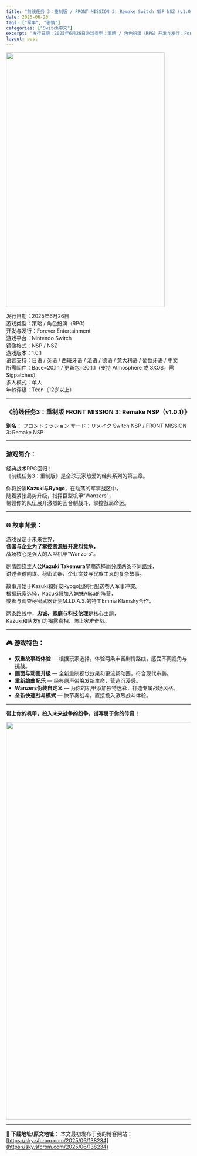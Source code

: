 ```yaml
---
title: "前线任务 3：重制版 / FRONT MISSION 3: Remake Switch NSP NSZ (v1.0.1)中文"
date: 2025-06-26
tags: ["军事", "剧情"]
categories: ["Switch中文"]
excerpt: "发行日期：2025年6月26日游戏类型：策略 / 角色扮演（RPG）开发与发行：Forever Entertainment游戏平台：Nintendo Switch镜像格式：NSP / NSZ游戏版本：1.0.1语言支持：日语 / 英语 / 西班牙语 / 法语 / 德语 / 意大利语 / 葡萄牙语 /&hellip;"
layout: post
---
```


<img class="aligncenter size-full wp-image-138225" src="https://sky.sfcrom.com/wp-content/uploads/2025/06/2025062609075135.webp" alt="" width="432" height="692" />
<p data-start="19" data-end="288">发行日期：2025年6月26日<br data-start="34" data-end="37" />游戏类型：策略 / 角色扮演（RPG）<br data-start="56" data-end="59" />开发与发行：Forever Entertainment<br data-start="86" data-end="89" />游戏平台：Nintendo Switch<br data-start="109" data-end="112" />镜像格式：NSP / NSZ<br data-start="126" data-end="129" />游戏版本：1.0.1<br data-start="139" data-end="142" />语言支持：日语 / 英语 / 西班牙语 / 法语 / 德语 / 意大利语 / 葡萄牙语 / 中文<br data-start="190" data-end="193" />所需固件：Base=20.1.1 / 更新包=20.1.1（支持 Atmosphere 或 SXOS，需 Sigpatches）<br data-start="257" data-end="260" />多人模式：单人<br data-start="267" data-end="270" />年龄评级：Teen（12岁以上）</p>


<hr data-start="290" data-end="293" />

<h3 data-start="295" data-end="348">《前线任务3：重制版 FRONT MISSION 3: Remake NSP（v1.0.1）》</h3>
<p data-start="350" data-end="419"><strong data-start="350" data-end="357">别名：</strong> フロントミッション サード：リメイク Switch NSP / FRONT MISSION 3: Remake NSP</p>


<hr data-start="421" data-end="424" />

<h3 data-start="426" data-end="435">游戏简介：</h3>
<p data-start="437" data-end="478">经典战术RPG回归！<br data-start="447" data-end="450" />《前线任务3：重制版》是全球玩家热爱的经典系列的第三章。</p>
<p data-start="480" data-end="570">你将扮演<strong data-start="484" data-end="494">Kazuki</strong>与<strong data-start="495" data-end="504">Ryogo</strong>，在动荡的军事战区中，<br data-start="515" data-end="518" />随着紧张局势升级，指挥巨型机甲“Wanzers”，<br data-start="543" data-end="546" />带领你的队伍展开激烈的回合制战斗，掌控战局命运。</p>


<hr data-start="572" data-end="575" />

<h3 data-start="577" data-end="589">🌐 故事背景：</h3>
<p data-start="591" data-end="651">游戏设定于未来世界，<br data-start="601" data-end="604" /><strong data-start="604" data-end="626">各国与企业为了掌控资源展开激烈竞争，</strong><br data-start="626" data-end="629" />战场核心是强大的人型机甲“Wanzers”。</p>
<p data-start="653" data-end="723">剧情围绕主人公<strong data-start="660" data-end="679">Kazuki Takemura</strong>早期选择而分成两条不同路线，<br data-start="693" data-end="696" />讲述全球阴谋、秘密武器、企业贪婪与民族主义的复杂故事。</p>
<p data-start="725" data-end="828">故事开始于Kazuki和好友Ryogo因例行配送卷入军事冲突。<br data-start="756" data-end="759" />根据玩家选择，Kazuki将加入妹妹Alisa的阵营，<br data-start="786" data-end="789" />或者与调查秘密武器计划M.I.D.A.S.的特工Emma Klamsky合作。</p>
<p data-start="830" data-end="882">两条路线中，<strong data-start="836" data-end="850">忠诚、家庭与科技伦理</strong>是核心主题，<br data-start="856" data-end="859" />Kazuki和队友们为揭露真相、防止灾难奋战。</p>


<hr data-start="884" data-end="887" />

<h3 data-start="889" data-end="901">🎮 游戏特色：</h3>
<ul>
 	<li data-start="905" data-end="947"><strong data-start="905" data-end="916">双重故事线体验</strong> — 根据玩家选择，体验两条丰富剧情路线，感受不同视角与挑战。</li>
 	<li data-start="950" data-end="986"><strong data-start="950" data-end="961">画面与动画升级</strong> — 全新重制视觉效果和更流畅动画，符合现代审美。</li>
 	<li data-start="989" data-end="1019"><strong data-start="989" data-end="999">重新编曲配乐</strong> — 经典原声带焕发新生命，营造沉浸感。</li>
 	<li data-start="1022" data-end="1062"><strong data-start="1022" data-end="1038">Wanzers伪装自定义</strong> — 为你的机甲添加独特迷彩，打造专属战场风格。</li>
 	<li data-start="1065" data-end="1097"><strong data-start="1065" data-end="1077">全新快速战斗模式</strong> — 快节奏战斗，直接投入激烈战斗体验。</li>
</ul>

<hr data-start="1099" data-end="1102" />
<p data-start="1104" data-end="1134"><strong data-start="1104" data-end="1134">带上你的机甲，投入未来战争的纷争，谱写属于你的传奇！</strong></p>
<img class="aligncenter size-full wp-image-138221" src="https://sky.sfcrom.com/wp-content/uploads/2025/06/2025062609075067.webp" alt="" width="1920" height="1080" />

---
📖 **下载地址/原文地址：** 本文最初发布于我的博客网站：[https://sky.sfcrom.com/2025/06/138234](https://sky.sfcrom.com/2025/06/138234)
